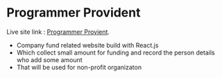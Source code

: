 # Programmer Provident

Live site link : [Programmer Provient](https://programmer-provident.netlify.app/).

* Company fund related website build with React.js
* Which collect small amount for funding and record the person details who add some amount
* That will be used for non-profit organizaton

